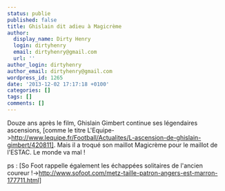 ```yaml
---
status: publie
published: false
title: Ghislain dit adieu à Magicrème
author:
  display_name: Dirty Henry
  login: dirtyhenry
  email: dirtyhenry@gmail.com
  url: ''
author_login: dirtyhenry
author_email: dirtyhenry@gmail.com
wordpress_id: 1265
date: '2013-12-02 17:17:18 +0100'
categories: []
tags: []
comments: []
---
```

Douze ans après le film, Ghislain Gimbert continue ses légendaires ascensions, [comme le titre L'Equipe->http://www.lequipe.fr/Football/Actualites/L-ascension-de-ghislain-gimbert/420811]. Mais il a troqué son maillot Magicrème pour le maillot de l'ESTAC. Le monde va mal !

ps : [So Foot rappelle également les échappées solitaires de l'ancien coureur !->http://www.sofoot.com/metz-taille-patron-angers-est-marron-177711.html]
